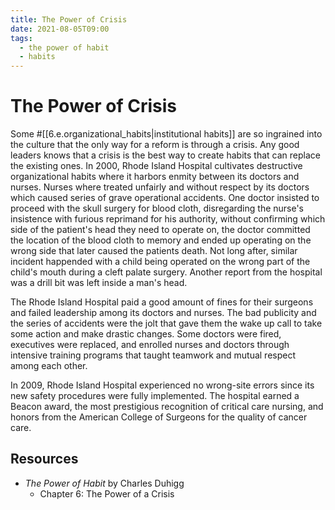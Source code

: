 ```yaml
---
title: The Power of Crisis
date: 2021-08-05T09:00
tags:
  - the power of habit
  - habits
---
```



# The Power of Crisis

Some #[[6.e.organizational_habits|institutional habits]] are so ingrained into
the culture that the only way for a reform is through a crisis. Any good leaders
knows that a crisis is the best way to create habits that can replace the
existing ones. In 2000, Rhode Island Hospital cultivates destructive
organizational habits where it harbors enmity between its doctors and nurses.
Nurses where treated unfairly and without respect by its doctors which caused
series of grave operational accidents. One doctor insisted to proceed with the
skull surgery for blood cloth, disregarding the nurse's insistence with furious
reprimand for his authority, without confirming which side of the patient's head
they need to operate on, the doctor committed the location of the blood cloth to
memory and ended up operating on the wrong side that later caused the patients
death. Not long after, similar incident happended with a child being operated on
the wrong part of the child's mouth during a cleft palate surgery. Another
report from the hospital was a drill bit was left inside a man's head.

The Rhode Island Hospital paid a good amount of fines for their surgeons and
failed leadership among its doctors and nurses. The bad publicity and the series
of accidents were the jolt that gave them the wake up call to take some action
and make drastic changes. Some doctors were fired, executives were replaced, and
enrolled nurses and doctors through intensive training programs that taught
teamwork and mutual respect among each other.

In 2009, Rhode Island Hospital experienced no wrong-site errors since its new
safety procedures were fully implemented. The hospital earned a Beacon award,
the most prestigious recognition of critical care nursing, and honors from the
American College of Surgeons for the quality of cancer care.


## Resources

- _The Power of Habit_ by Charles Duhigg
  - Chapter 6: The Power of a Crisis

